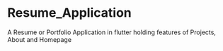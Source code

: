 # Resume_Application
A Resume or Portfolio Application in flutter holding features of Projects, About and Homepage
